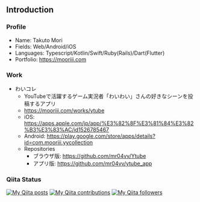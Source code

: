 ## Introduction

### Profile

- Name: Takuto Mori
- Fields: Web/Android/iOS
- Languages: Typescript/Kotlin/Swift/Ruby(Rails)/Dart(Flutter)
- Portfolio: https://mooriii.com

### Work

- わいコレ
  - YouTubeで活躍するゲーム実況者「わいわい」さんの好きなシーンを投稿するアプリ
  - https://mooriii.com/works/ytube
  - iOS: https://apps.apple.com/jp/app/%E3%82%8F%E3%81%84%E3%82%B3%E3%83%AC/id1526785467
  - Android: https://play.google.com/store/apps/details?id=com.mooriii.yycollection
  - Repositories
    - ブラウザ版: https://github.com/mr04vv/Ytube
    - アプリ版: https://github.com/mr04vv/ytube_app

### Qiita Status 
[![My Qiita posts](https://qiita-badge.apiapi.app/s/mooriii/posts.svg)](http://qiita.com/mooriii)
[![My Qiita contributions](https://qiita-badge.apiapi.app/s/mooriii/contributions.svg)](http://qiita.com/mooriii)
[![My Qiita followers](https://qiita-badge.apiapi.app/s/mooriii/followers.svg)](http://qiita.com/mooriii)
                



